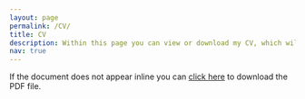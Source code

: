 ```yaml
---
layout: page
permalink: /CV/
title: CV
description: Within this page you can view or download my CV, which will periodically be updated. For any inquiries or questions do not hesitate to contact me.
nav: true
---
```

<object data="assets/pdf/cv.pdf" type="application/pdf" width="100%" height="800px"> 
  <p>If the document does not appear inline you can <a href="assets/pdf/cv.pdf">click here</a> to download the PDF file.</p>  
</object>
